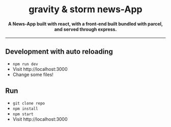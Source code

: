 <h1 align="center">gravity & storm news-App</h1>

<h4 align="center">
A News-App built with react, with a front-end built bundled with parcel, and served through express.
</h4>

***


## Development with auto reloading

* `npm run dev`
* Visit http://localhost:3000
* Change some files!

## Run
* `git clone repo`
* `npm install`
* `npm start`
* Visit http://localhost:3000
